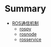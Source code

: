 # Summary

* [ROS通信机制](chapter1.md)
    * [rospy](chapter1/rospy.md)
    * [rosnode](chapter1/rosnode.md)
    * [rosservice](chapter1/rosservice.md)

